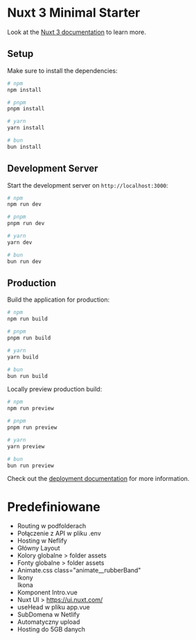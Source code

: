 # Nuxt 3 Minimal Starter

Look at the [Nuxt 3 documentation](https://nuxt.com/docs/getting-started/introduction) to learn more.

## Setup

Make sure to install the dependencies:

```bash
# npm
npm install

# pnpm
pnpm install

# yarn
yarn install

# bun
bun install
```

## Development Server

Start the development server on `http://localhost:3000`:

```bash
# npm
npm run dev

# pnpm
pnpm run dev

# yarn
yarn dev

# bun
bun run dev
```

## Production

Build the application for production:

```bash
# npm
npm run build

# pnpm
pnpm run build

# yarn
yarn build

# bun
bun run build
```

Locally preview production build:

```bash
# npm
npm run preview

# pnpm
pnpm run preview

# yarn
yarn preview

# bun
bun run preview
```

Check out the [deployment documentation](https://nuxt.com/docs/getting-started/deployment) for more information.

# Predefiniowane

- Routing w podfolderach
- Połączenie z API w pliku .env
- Hosting w Neflify
- Główny Layout
- Kolory globalne > folder assets
- Fonty globalne > folder assets
- Animate.css class="animate__rubberBand"
- Ikony <div><Icon name="bxl:facebook-circle" />Ikona</div>
- Komponent Intro.vue
- Nuxt UI > https://ui.nuxt.com/
- useHead w pliku app.vue
- SubDomena w Netlify
- Automatyczny upload
- Hosting do 5GB danych

